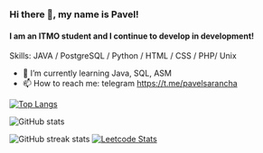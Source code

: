 ### Hi there 👋, my name is Pavel!
#### I am an ITMO student and I continue to develop in development!

Skills: JAVA / PostgreSQL / Python / HTML / CSS / PHP/ Unix

- 🌱 I’m currently learning Java, SQL, ASM 
- 📫 How to reach me: telegram https://t.me/pavelsarancha 



[![Top Langs](https://github-readme-stats.vercel.app/api/top-langs/?username=PaulLocust)](https://github.com/anuraghazra/github-readme-stats)

![GitHub stats](https://github-readme-stats.vercel.app/api?username=PaulLocust&show_icons=true)  

![GitHub streak stats](https://streak-stats.demolab.com/?user=PaulLocust)  [![Leetcode Stats](https://leetcard.jacoblin.cool/PaulLocust?theme=light)](https://leetcode.com/PaulLocust)



